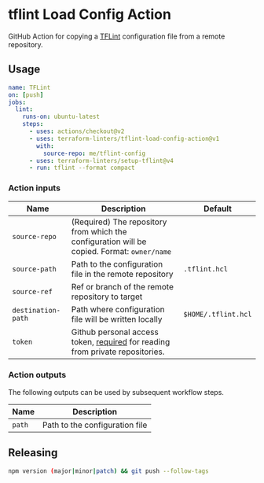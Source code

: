 # tflint Load Config Action

GitHub Action for copying a [TFLint](https://github.com/terraform-linters/tflint) configuration file from a remote repository.

## Usage

```yaml
name: TFLint
on: [push]
jobs:
  lint:
    runs-on: ubuntu-latest
    steps:
      - uses: actions/checkout@v2
      - uses: terraform-linters/tflint-load-config-action@v1
        with:
          source-repo: me/tflint-config
      - uses: terraform-linters/setup-tflint@v4
      - run: tflint --format compact
```

### Action inputs

| Name | Description | Default |
| --- | --- | --- |
| `source-repo` | (Required) The repository from which the configuration will be copied. Format: `owner/name` ||
| `source-path` | Path to the configuration file in the remote repository | `.tflint.hcl` |
| `source-ref` | Ref or branch of the remote repository to target | |
| `destination-path` | Path where configuration file will be written locally | `$HOME/.tflint.hcl` |
| `token` | Github personal access token, [required](https://docs.github.com/en/actions/reference/authentication-in-a-workflow#granting-additional-permissions) for reading from private repositories.  ||

### Action outputs

The following outputs can be used by subsequent workflow steps.

| Name | Description |
| --- | --- |
| `path` | Path to the configuration file |

## Releasing

```sh
npm version (major|minor|patch) && git push --follow-tags
```
